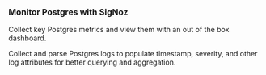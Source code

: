### Monitor Postgres with SigNoz

Collect key Postgres metrics and view them with an out of the box dashboard.  

Collect and parse Postgres logs to populate timestamp, severity, and other log attributes for better querying and aggregation.
